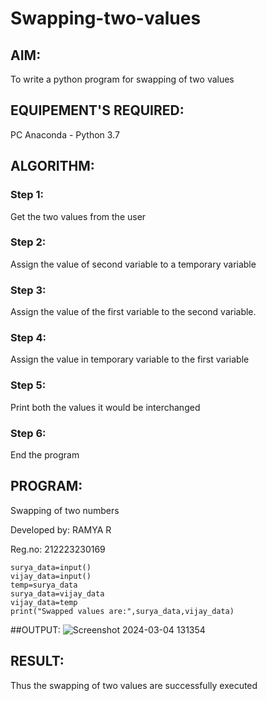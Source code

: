# Swapping-two-values
## AIM:
To write a python program for swapping of two values
## EQUIPEMENT'S REQUIRED: 
PC
Anaconda - Python 3.7
## ALGORITHM: 
### Step 1:
Get the two values from the user
### Step 2: 
Assign the value of second variable to a temporary variable 
### Step 3: 
Assign the value of the first variable to the second variable.
### Step 4:  
Assign the value in temporary variable to the first variable
### Step 5: 
Print both the values it would be interchanged
### Step 6: 
End the program
## PROGRAM:
Swapping of two numbers

Developed by: RAMYA R

Reg.no: 212223230169

```
surya_data=input()
vijay_data=input()
temp=surya_data
surya_data=vijay_data
vijay_data=temp
print("Swapped values are:",surya_data,vijay_data)
```
##OUTPUT:
![Screenshot 2024-03-04 131354](https://github.com/ramya23000505/Swapping-two-values/assets/149370791/5add83c2-1828-44c3-87f1-313d7e004c01)

## RESULT:
Thus the swapping of two values are successfully executed
